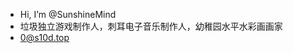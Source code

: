 - Hi, I’m @SunshineMind
- 垃圾独立游戏制作人，刺耳电子音乐制作人，幼稚园水平水彩画画家
- 0@s10d.top

<!---
SunshineMind/SunshineMind is a ✨ special ✨ repository because its `README.md` (this file) appears on your GitHub profile.
You can click the Preview link to take a look at your changes.
--->
